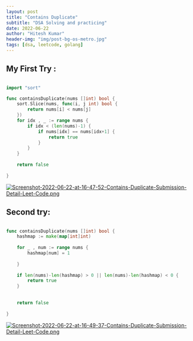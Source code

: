 ```yaml
---
layout: post
title: "Contains Duplicate"
subtitle: "DSA Solving and practicing"
date: 2022-06-22
author: "Hitesh Kumar"
header-img: "img/post-bg-os-metro.jpg"
tags: [dsa, leetcode, golang]
---
```

 
## My First Try :

```go

import "sort"

func containsDuplicate(nums []int) bool {
    sort.Slice(nums, func(i, j int) bool {
        return nums[i] < nums[j]
    })
    for idx , _ := range nums {
        if idx < (len(nums)-1) {
            if nums[idx] == nums[idx+1] {
                return true
            }   
        }
    }
    
    return false
    
}

```
[![Screenshot-2022-06-22-at-16-47-52-Contains-Duplicate-Submission-Detail-Leet-Code.png](https://i.postimg.cc/SNMWLwVZ/Screenshot-2022-06-22-at-16-47-52-Contains-Duplicate-Submission-Detail-Leet-Code.png)](https://postimg.cc/D87Jnp9s)

## Second try:

```go

func containsDuplicate(nums []int) bool {
    hashmap := make(map[int]int)
    
    for _ , num := range nums {
        hashmap[num] = 1
        
    }
    
    if len(nums)-len(hashmap) > 0 || len(nums)-len(hashmap) < 0 {
        return true
    }
    
    
    return false
    
}
```

[![Screenshot-2022-06-22-at-16-49-37-Contains-Duplicate-Submission-Detail-Leet-Code.png](https://i.postimg.cc/BnNct2ms/Screenshot-2022-06-22-at-16-49-37-Contains-Duplicate-Submission-Detail-Leet-Code.png)](https://postimg.cc/LJYZbgd0)






